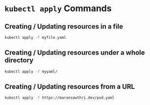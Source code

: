 # `kubectl apply` Commands

## Creating / Updating resources in a file

```bash
kubectl apply -f myfile.yaml
```

## Creating / Updating resources under a whole directory

```bash
kubectl apply -f myyaml/
```

## Creating / Updating resources from a URL

```bash
kubectl apply -f https://maransowthri.dev/pod.yaml
```
